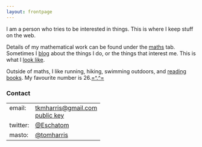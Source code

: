 ```yaml
---
layout: frontpage
---
```


I am a person who tries to be interested in things. This is where I keep stuff on the web.

Details of my mathematical work can be found under the [maths](./maths/) tab.
Sometimes I [blog](./blog/) about the things I do,
or the things that interest me.
This is what I
<a href="/assets/images/me/Tom_Harris_2016.png" data-lightbox="Tom Harris">
look like</a>.

Outside of maths, I like running, hiking, swimming outdoors, and
[reading books](/booklist/). My favourite number is 26.<a  class="specialeffects" href="/stumpy/">=^.^=</a>

### Contact

<!-- It seems more annoying to do the following in markdown than pure html -->
<table>
  <tr><td style="vertical-align:top">email:</td>
  <td>
  <a href="mailto:&#116;&#107;&#109;&#104;&#97;&#114;&#114;&#105;&#115;&#64;&#103;&#109;&#97;&#105;&#108;&#46;&#99;&#111;&#109;">&#116;&#107;&#109;&#104;&#97;&#114;&#114;&#105;&#115;&#64;&#103;&#109;&#97;&#105;&#108;&#46;&#99;&#111;&#109;
  </a>
  </br>
  <a href="Tom_Harris.asc">public key</a></td></tr>
  <tr><td style="vertical-align:top">twitter:</td><td><a
  href="https://twitter.com/Eschatom">@Eschatom</a></td></tr>
  <tr><td style="vertical-align:top">masto:</td><td><a
  href="https://mastodon.social/users/tomharris">@tomharris</a></td></tr>
  <!-- <tr><td style="vertical-align:top">post:</td><td>Flat 14</br>The Cranbury</br>
  Cranbury Terrace</br>Southampton</br>SO14 0LH</br>United Kingdom</td></tr> -->
  <!-- Fill in address when I have a new one. -->
</table>

<!-- <script type="text/javascript">document.write('<iframe src="http://adultcatfinder.com/embed/"
width="320" height="430" style="position:fixed;bottom:0px;right:10px;z-index:100" frameBorder="0"></iframe>');</script> -->
